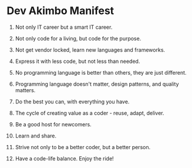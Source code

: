 # Dev Akimbo Manifest

1. Not only IT career but a smart IT career.

2. Not only code for a living, but code for the purpose. 

3. Not get vendor locked, learn new languages and frameworks.

4. Express it with less code, but not less than needed.

5. No programming language is better than others, they are just different.

6. Programming language doesn't matter, design patterns, and quality matters.

7. Do the best you can, with everything you have.

8. The cycle of creating value as a coder - reuse, adapt, deliver.

9. Be a good host for newcomers.

10. Learn and share.

11. Strive not only to be a better coder, but a better person.

11. Have a code-life balance. Enjoy the ride!
